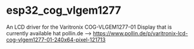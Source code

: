 # esp32_cog_vlgem1277

An LCD driver for the Varitronix COG-VLGEM1277-01 Display that is currently available hat pollin.de 
--> https://www.pollin.de/p/varitronix-lcd-cog-vlgem1277-01-240x64-pixel-121713
